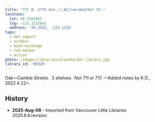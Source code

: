 ```yaml
---
title: "771 W. 17th Ave.;\_Willow—Heather St."
location:
  lat: 49.2561925
  lng: -123.1215865
  address: '49.2562, -123.1216'
tags:
  - kml-import
  - outdoor
  - book-exchange
  - red-marker
  - active
photo: /images/libraries/placeholder-library.jpg
library_id: '00326'
---
```

Oak—Cambie Streets.  3 shelves.  
Not 711 or 717. 
—Added notes by K.D., 2022 4 22+.

## History
- **2025-Aug-08** - Imported from Vancouver Little Libraries 2025.8.6.revision
